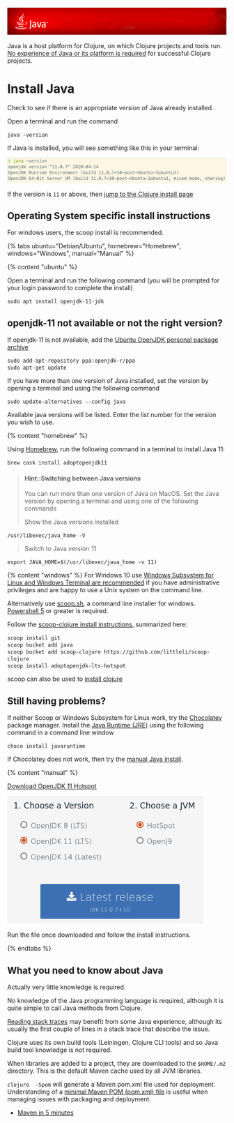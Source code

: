 ![Java](/images/java-banner.png)

Java is a host platform for Clojure, on which Clojure projects and tools run.  [No experience of Java or its platform is required](#what-you-need-to-know-about-java) for successful Clojure projects.


# Install Java
Check to see if there is an appropriate version of Java already installed.

Open a terminal and run the command

```shell
java -version
```

If Java is installed, you will see something like this in your terminal:

![Java version](/images/development-environment-java-check.png)

If the version is `11` or above, then [jump to the Clojure install page](install-clojure.md)


## Operating System specific install instructions
For windows users, the scoop install is recommended.

<!-- Operating System specific instructions -->
{% tabs ubuntu="Debian/Ubuntu", homebrew="Homebrew", windows="Windows", manual="Manual" %}

<!-- Ubuntu install -->
{% content "ubuntu" %}

Open a terminal and run the following command (you will be prompted for your login password to complete the install)

```shell
sudo apt install openjdk-11-jdk
```

## openjdk-11 not available or not the right version?
 If openjdk-11 is not available, add the [Ubuntu OpenJDK personal package archive](https://launchpad.net/~openjdk-r/+archive/ubuntu/ppa)

```shell
sudo add-apt-repository ppa:openjdk-r/ppa
sudo apt-get update
```

If you have more than one version of Java installed, set the version by opening a terminal and using the following command

```shell
sudo update-alternatives --config java
```

Available java versions will be listed.  Enter the list number for the version you wish to use.


<!-- Homebrew (MacOSX) install -->
{% content "homebrew" %}

Using [Homebrew](https://brew.sh/), run the following command in a terminal to install Java 11:

```shell
brew cask install adoptopenjdk11
```

> #### Hint::Switching between Java versions
> You can run more than one version of Java on MacOS. Set the Java version by opening a terminal and using one of the following commands
>
> Show the Java versions installed
```shell
/usr/libexec/java_home -V
```
>
> Switch to Java version 11
```shell
export JAVA_HOME=$(/usr/libexec/java_home -v 11)
```


<!-- Windows install -->
{% content "windows" %}
For Windows 10 use [Windows Subsystem for Linux and Windows Terminal are recommended](https://conan.is/blogging/clojure-on-windows.html) if you have administrative privileges and are happy to use a Unix system on the command line.

Alternatively use [scoop.sh](https://scoop.sh/), a command line installer for windows.  [Powershell 5](https://aka.ms/wmf5download) or greater is required.

Follow the [scoop-clojure install instructions](https://github.com/littleli/scoop-clojure), summarized here:

```shell
scoop install git
scoop bucket add java
scoop bucket add scoop-clojure https://github.com/littleli/scoop-clojure
scoop install adoptopenjdk-lts-hotspot
```

scoop can also be used to [install clojure](install-clojure.md)

## Still having problems?
If neither Scoop or Windows Subsystem for Linux work, try the [Chocolatey](https://chocolatey.org/) package manager. Install the [Java Runtime (JRE)](https://chocolatey.org/packages/javaruntime) using the following command in a command line window

```shell
choco install javaruntime
```

If Chocolatey does not work, then try the [manual Java install](install-java.html#manual).


<!-- Manual Install -->
{% content "manual" %}

[Download OpenJDK 11 Hotspot](https://adoptopenjdk.net/)

[![Adopt OpenJDK webpage](/images/adoptopenjdk-install.png)](https://adoptopenjdk.net/)

Run the file once downloaded and follow the install instructions.


{% endtabs %}
<!-- End of Operating System specific instructions -->


## What you need to know about Java
Actually very little knowledge is required.

No knowledge of the Java programming language is required, although it is quite simple to call Java methods from Clojure.

[Reading stack traces](https://8thlight.com/blog/connor-mendenhall/2014/09/12/clojure-stacktraces.html) may benefit from some Java experience, although its usually the first couple of lines in a stack trace that describe the issue.

Clojure uses its own build tools (Leiningen, Clojure CLI tools) and so Java build tool knowledge is not required.

When libraries are added to a project, they are downloaded to the `$HOME/.m2` directory.  This is the default Maven cache used by all JVM libraries.

`clojure  -Spom` will generate a Maven pom.xml file used for deployment. Understanding of a [minimal Maven POM (pom.xml) file](https://maven.apache.org/guides/introduction/introduction-to-the-pom.html#minimal-pom) is useful when managing issues with packaging and deployment.

* [Maven in 5 minutes](https://maven.apache.org/guides/getting-started/maven-in-five-minutes.html)

